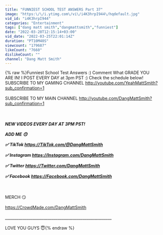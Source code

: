 ```yaml
---
title: "FUNNIEST SCHOOL TEST ANSWERS Part 37"
image: "https:\/\/i.ytimg.com\/vi\/i4K3hrpI944\/hqdefault.jpg"
vid_id: "i4K3hrpI944"
categories: "Entertainment"
tags: ["dang matt smith","dangmattsmith","funniest"]
date: "2022-03-28T12:15:14+03:00"
vid_date: "2022-03-25T22:01:14Z"
duration: "PT10M40S"
viewcount: "179687"
likeCount: "7660"
dislikeCount: ""
channel: "Dang Matt Smith"
---
```

{% raw %}Funniest School Test Answers :) Comment What GRADE YOU ARE IN! I POST EVERY DAY at 3pm PST :) Check the schedule below!<br />SUBSCRIBE TO MY GAMING CHANNEL <a rel="nofollow" target="blank" href="http://youtube.com/YeahMattSmith?sub_confirmation=1">http://youtube.com/YeahMattSmith?sub_confirmation=1</a><br /><br />SUBSCRIBE TO MY MAIN CHANNEL <a rel="nofollow" target="blank" href="http://youtube.com/DangMattSmith?sub_confirmation=1">http://youtube.com/DangMattSmith?sub_confirmation=1</a><br /><br />_______________________________________________________<br /><br />NEW VIDEOS EVERY DAY AT 3PM PST!<br /><br />ADD ME 🙃<br /><br />✅ TikTok <a rel="nofollow" target="blank" href="https://TikTok.com/@DangMattSmith">https://TikTok.com/@DangMattSmith</a><br /><br />✅ Instagram <a rel="nofollow" target="blank" href="https://Instagram.com/DangMattSmith">https://Instagram.com/DangMattSmith</a><br /><br />✅ Twitter <a rel="nofollow" target="blank" href="https://Twitter.com/DangMattSmith">https://Twitter.com/DangMattSmith</a><br /><br />✅ Facebook <a rel="nofollow" target="blank" href="https://Facebook.com/DangMattSmith">https://Facebook.com/DangMattSmith</a><br /><br />_______________________________________________________<br /><br />MERCH 😏<br /><br /><a rel="nofollow" target="blank" href="https://CrowdMade.com/DangMattSmith">https://CrowdMade.com/DangMattSmith</a><br /><br />_______________________________________________________<br /><br />LOVE YOU GUYS 😇{% endraw %}
